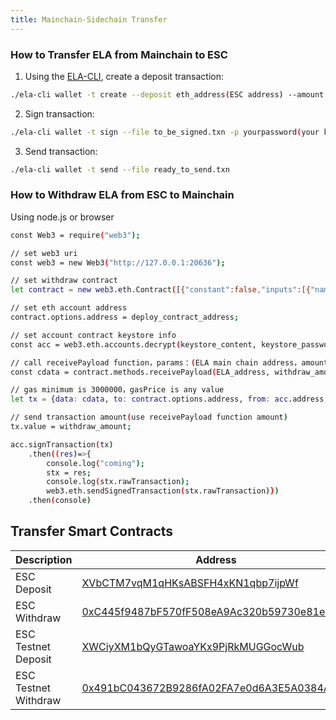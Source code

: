 ```yaml
---
title: Mainchain-Sidechain Transfer
---
```


### How to Transfer ELA from Mainchain to ESC

1. Using the [ELA-CLI](/api/mainchain/cli), create a deposit transaction:

```bash
./ela-cli wallet -t create --deposit eth_address(ESC address) --amount recharge_value(amount ela units) --fee recharge_fee(fee ela units)
```

2. Sign transaction:

```bash
./ela-cli wallet -t sign --file to_be_signed.txn -p yourpassword(your keystore password)
```

3. Send transaction:

```bash
./ela-cli wallet -t send --file ready_to_send.txn
```

### How to Withdraw ELA from ESC to Mainchain

Using node.js or browser

<Tabs className="language-tabs" groupId="code-tabs">
  <TabItem value="🌐 JavaScript" >
  </TabItem>
</Tabs>

```bash
const Web3 = require("web3");

// set web3 uri
const web3 = new Web3("http://127.0.0.1:20636");

// set withdraw contract
let contract = new web3.eth.Contract([{"constant":false,"inputs":[{"name":"_addr","type":"string"},{"name":"_amount","type":"uint256"},{"name":"_fee","type":"uint256"}],"name":"receivePayload","outputs":[],"payable":true,"stateMutability":"payable","type":"function"},{"payable":true,"stateMutability":"payable","type":"fallback"},{"anonymous":false,"inputs":[{"indexed":false,"name":"_addr","type":"string"},{"indexed":false,"name":"_amount","type":"uint256"},{"indexed":false,"name":"_crosschainamount","type":"uint256"},{"indexed":true,"name":"_sender","type":"address"}],"name":"PayloadReceived","type":"event"},{"anonymous":false,"inputs":[{"indexed":true,"name":"_sender","type":"address"},{"indexed":false,"name":"_amount","type":"uint256"},{"indexed":true,"name":"_black","type":"address"}],"name":"EtherDeposited","type":"event"}]);

// set eth account address
contract.options.address = deploy_contract_address;

// set account contract keystore info
const acc = web3.eth.accounts.decrypt(keystore_content, keystore_password);

// call receivePayload function，params：(ELA main chain address，amount(In ela up to convert wei 10000000000)，fee)
const cdata = contract.methods.receivePayload(ELA_address, withdraw_amount, fee).encodeABI();

// gas minimum is 3000000，gasPrice is any value
let tx = {data: cdata, to: contract.options.address, from: acc.address, gas: "3000000", gasPrice: "20000000000"};

// send transaction amount(use receivePayload function amount)
tx.value = withdraw_amount;

acc.signTransaction(tx)
    .then((res)=>{
        console.log("coming");
        stx = res;
        console.log(stx.rawTransaction);
        web3.eth.sendSignedTransaction(stx.rawTransaction)})
    .then(console)

```

## Transfer Smart Contracts

| Description          | Address                                                                                                                         |
| -------------------- | ------------------------------------------------------------------------------------------------------------------------------- |
| ESC Deposit          | [XVbCTM7vqM1qHKsABSFH4xKN1qbp7ijpWf](https://blockchain.elastos.org/address/XVbCTM7vqM1qHKsABSFH4xKN1qbp7ijpWf)                 |
| ESC Withdraw         | [0xC445f9487bF570fF508eA9Ac320b59730e81e503](https://esc.elastos.io/address/0xC445f9487bF570fF508eA9Ac320b59730e81e503)         |
| ESC Testnet Deposit  | [XWCiyXM1bQyGTawoaYKx9PjRkMUGGocWub](https://blockchain-testnet.elastos.org/address/XWCiyXM1bQyGTawoaYKx9PjRkMUGGocWub)         |
| ESC Testnet Withdraw | [0x491bC043672B9286fA02FA7e0d6A3E5A0384A31A](https://esc-testnet.elastos.io/address/0x491bC043672B9286fA02FA7e0d6A3E5A0384A31A) |
